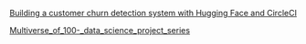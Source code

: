 [Building a customer churn detection system with Hugging Face and CircleCI](https://circleci.com/blog/building-a-customer-churn-detection-system-with-hugging-face-and-circleci/?ref=dailydev)

[Multiverse_of_100-_data_science_project_series](https://github.com/Chando0185/Multiverse_of_100-_data_science_project_series)
